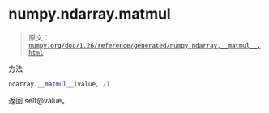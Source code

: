 # numpy.ndarray.__matmul__

> 原文：[`numpy.org/doc/1.26/reference/generated/numpy.ndarray.__matmul__.html`](https://numpy.org/doc/1.26/reference/generated/numpy.ndarray.__matmul__.html)

方法

```py
ndarray.__matmul__(value, /)
```

返回 self@value。

